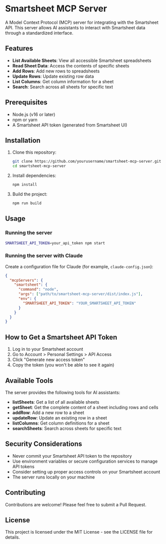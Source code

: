 # Smartsheet MCP Server

A Model Context Protocol (MCP) server for integrating with the Smartsheet API. This server allows AI assistants to interact with Smartsheet data through a standardized interface.

## Features

- **List Available Sheets**: View all accessible Smartsheet spreadsheets
- **Read Sheet Data**: Access the contents of specific sheets
- **Add Rows**: Add new rows to spreadsheets
- **Update Rows**: Update existing row data
- **List Columns**: Get column information for a sheet
- **Search**: Search across all sheets for specific text

## Prerequisites

- Node.js (v16 or later)
- npm or yarn
- A Smartsheet API token (generated from Smartsheet UI)

## Installation

1. Clone this repository:
   ```bash
   git clone https://github.com/yourusername/smartsheet-mcp-server.git
   cd smartsheet-mcp-server
   ```

2. Install dependencies:
   ```bash
   npm install
   ```

3. Build the project:
   ```bash
   npm run build
   ```

## Usage

### Running the server

```bash
SMARTSHEET_API_TOKEN=your_api_token npm start
```

### Running the server with Claude

Create a configuration file for Claude (for example, `claude-config.json`):

```json
{
  "mcpServers": {
    "smartsheet": {
      "command": "node",
      "args": ["path/to/smartsheet-mcp-server/dist/index.js"],
      "env": {
        "SMARTSHEET_API_TOKEN": "YOUR_SMARTSHEET_API_TOKEN"
      }
    }
  }
}
```

## How to Get a Smartsheet API Token

1. Log in to your Smartsheet account
2. Go to Account > Personal Settings > API Access
3. Click "Generate new access token"
4. Copy the token (you won't be able to see it again)

## Available Tools

The server provides the following tools for AI assistants:

- **listSheets**: Get a list of all available sheets
- **getSheet**: Get the complete content of a sheet including rows and cells
- **addRow**: Add a new row to a sheet
- **updateRow**: Update an existing row in a sheet
- **listColumns**: Get column definitions for a sheet
- **searchSheets**: Search across sheets for specific text

## Security Considerations

- Never commit your Smartsheet API token to the repository
- Use environment variables or secure configuration services to manage API tokens
- Consider setting up proper access controls on your Smartsheet account
- The server runs locally on your machine

## Contributing

Contributions are welcome! Please feel free to submit a Pull Request.

## License

This project is licensed under the MIT License - see the LICENSE file for details.